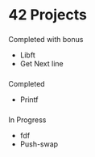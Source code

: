 # 42 Projects 

###
Completed with bonus
- Libft
- Get Next line
###
Completed
- Printf
###
In Progress
- fdf
- Push-swap
